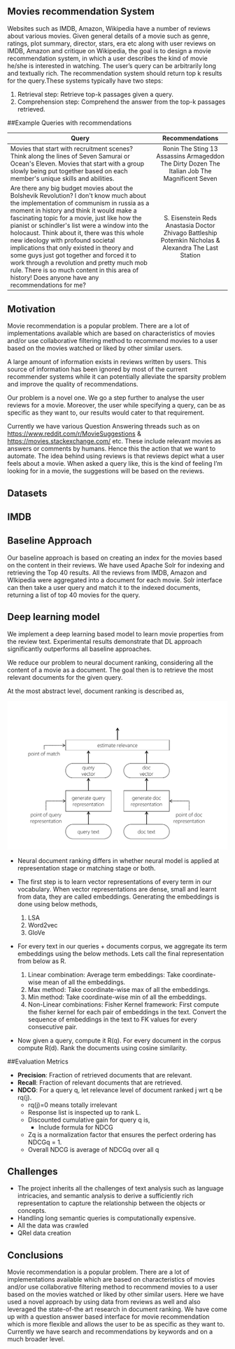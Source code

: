 ## Movies recommendation System

Websites such as IMDB, Amazon, Wikipedia have a number of reviews about various movies. Given general details of a movie such as genre, ratings, plot summary, director, stars, era etc along with user reviews on IMDB, Amazon and critique on Wikipedia, the goal is to design a movie recommendation system, in which a user describes the kind of movie he/she is interested in watching. The user’s query can be arbitrarily long and textually rich. The recommendation system should return top k results for the query.These systems typically have two steps:

1. Retrieval step: Retrieve top-k passages given a query.
2. Comprehension step: Comprehend the answer from the top-k passages retrieved.

##Example Queries with recommendations

| Query         | Recommendations|
| ------------- |:-------------:|
| Movies that start with recruitment scenes? Think along the lines of Seven Samurai or Ocean's Eleven. Movies that start with a group slowly being put together based on each member's unique skills and abilities. | Ronin The Sting 13 Assassins Armageddon The Dirty Dozen The Italian Job The Magnificent Seven |
| Are there any big budget movies about the Bolshevik Revolution? I don't know much about the implementation of communism in russia as a moment in history and think it would make a fascinating topic for a movie, just like how the pianist or schindler's list were a window into the holocaust. Think about it, there was this whole new ideology with profound societal implications that only existed in theory and some guys just got together and forced it to work through a revolution and pretty much mob rule. There is so much content in this area of history! Does anyone have any recommendations for me?| S. Eisenstein Reds Anastasia Doctor Zhivago Battleship Potemkin Nicholas & Alexandra The Last Station |


## Motivation
Movie recommendation is a popular problem. There are a lot of implementations available which are based on characteristics of movies and/or use collaborative filtering method to recommend movies to a user based on the movies watched or liked by other similar users.

A large amount of information exists in reviews written by users. This source of information has been ignored by most of the current recommender systems while it can potentially alleviate the sparsity problem and improve the quality of recommendations.

Our problem is a novel one. We go a step further to analyse the user reviews for a movie. Moreover, the user while specifying a query, can be as specific as they want to, our results would cater to that requirement.

Currently we have various Question Answering threads such as on
https://www.reddit.com/r/MovieSuggestions &
https://movies.stackexchange.com/ etc.
These include relevant movies as answers or comments by humans. Hence this the action that we want to automate. The idea behind using reviews is that reviews depict what a user feels about a movie. When asked a query like, this is the kind of feeling I’m looking for in a movie, the suggestions will be based on the reviews.

## Datasets

## IMDB

## Baseline Approach
Our baseline approach is based on creating an index for the movies based on the content in their reviews. We have used Apache Solr for indexing and retrieving the Top 40 results. All the reviews from IMDB, Amazon and WIkipedia were aggregated into a document for each movie. Solr interface can then take a user query and match it to the indexed documents, returning a list of top 40 movies for the query.

## Deep learning model
We implement a deep learning based model to learn movie properties from the review text. Experimental results demonstrate that DL approach significantly outperforms all baseline approaches.

We reduce our problem to neural document ranking, considering all the content of a movie as a document. The goal then is to retrieve the most relevant documents for the given query.

At the most abstract level, document ranking is described as,

![image](https://github.com/jainayush975/IRE-MAJOR-PROJECT/blob/master/images/image1.png)

- Neural document ranking differs in whether neural model is applied at representation stage or matching stage or both.

- The first step is to learn vector representations of every term in our vocabulary. When vector representations are dense, small and learnt from data, they are called embeddings.
Generating the embeddings is done using below methods,
  1. LSA
  2. Word2vec
  3. GloVe


- For every text in our queries + documents corpus, we aggregate its term embeddings using the below methods. Lets call the final representation from below as R.
  1. Linear combination: Average term embeddings: Take coordinate-wise mean of all the embeddings.
  2. Max method: Take coordinate-wise max of all the embeddings.
  3. Min method: Take coordinate-wise min of all the embeddings.
  4. Non-Linear combinations: Fisher Kernel framework: First compute the fisher kernel for each pair of embeddings in the text. Convert the sequence of embeddings in the text to FK values for every consecutive pair.
- Now given a query, compute it R(q). For every document in the corpus compute R(d). Rank the documents using cosine similarity.


##Evaluation Metrics
- **Precision**: Fraction of retrieved documents that are relevant.
- **Recall**: Fraction of relevant documents that are retrieved.
- **NDCG**: For a query q, let relevance level of document ranked j wrt q be rq(j).
  * rq(j)=0 means totally irrelevant
  * Response list is inspected up to rank L.
  * Discounted cumulative gain for query q is,
    * Include formula for NDCG
  * Zq is a normalization factor that ensures the perfect ordering has NDCGq = 1.
  * Overall NDCG is average of NDCGq over all q

## Challenges
- The project inherits all the challenges of text analysis such as language intricacies, and semantic analysis to derive a sufficiently rich representation to capture the relationship between the objects or concepts.
- Handling long semantic queries is computationally expensive.
- All the data was crawled
- QRel data creation

## Conclusions
Movie recommendation is a popular problem. There are a lot of implementations available which are based on characteristics of movies and/or use collaborative filtering method to recommend movies to a user based on the movies watched or liked by other similar users. Here we have used a novel approach by using data from reviews as well and also leveraged the state-of-the art research in document ranking. We have come up with a question answer based interface for movie recommendation which is more flexible and allows the user to be as specific as they want to. Currently we have search and recommendations by keywords and on a much broader level.
